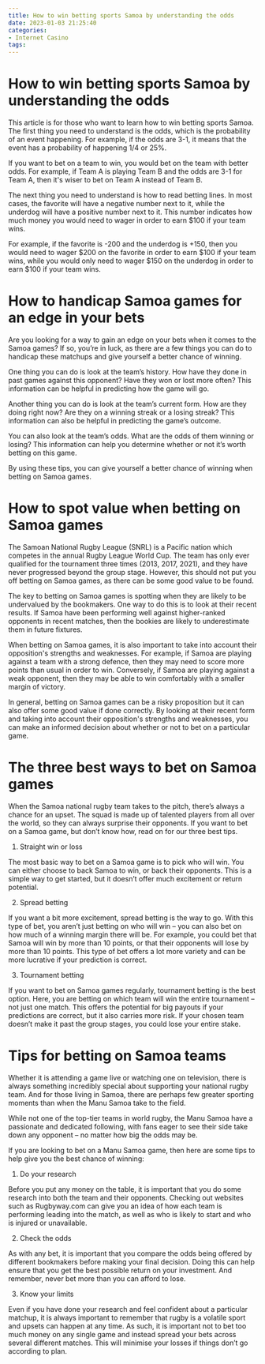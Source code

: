 ```yaml
---
title: How to win betting sports Samoa by understanding the odds
date: 2023-01-03 21:25:40
categories:
- Internet Casino
tags:
---
```



#  How to win betting sports Samoa by understanding the odds

This article is for those who want to learn how to win betting sports Samoa. The first thing you need to understand is the odds, which is the probability of an event happening. For example, if the odds are 3-1, it means that the event has a probability of happening 1/4 or 25%.

If you want to bet on a team to win, you would bet on the team with better odds. For example, if Team A is playing Team B and the odds are 3-1 for Team A, then it's wiser to bet on Team A instead of Team B.

The next thing you need to understand is how to read betting lines. In most cases, the favorite will have a negative number next to it, while the underdog will have a positive number next to it. This number indicates how much money you would need to wager in order to earn $100 if your team wins.

For example, if the favorite is -200 and the underdog is +150, then you would need to wager $200 on the favorite in order to earn $100 if your team wins, while you would only need to wager $150 on the underdog in order to earn $100 if your team wins.

#  How to handicap Samoa games for an edge in your bets

Are you looking for a way to gain an edge on your bets when it comes to the Samoa games? If so, you’re in luck, as there are a few things you can do to handicap these matchups and give yourself a better chance of winning.

One thing you can do is look at the team’s history. How have they done in past games against this opponent? Have they won or lost more often? This information can be helpful in predicting how the game will go.

Another thing you can do is look at the team’s current form. How are they doing right now? Are they on a winning streak or a losing streak? This information can also be helpful in predicting the game’s outcome.

You can also look at the team’s odds. What are the odds of them winning or losing? This information can help you determine whether or not it’s worth betting on this game.

By using these tips, you can give yourself a better chance of winning when betting on Samoa games.

#  How to spot value when betting on Samoa games

The Samoan National Rugby League (SNRL) is a Pacific nation which competes in the annual Rugby League World Cup. The team has only ever qualified for the tournament three times (2013, 2017, 2021), and they have never progressed beyond the group stage. However, this should not put you off betting on Samoa games, as there can be some good value to be found.

The key to betting on Samoa games is spotting when they are likely to be undervalued by the bookmakers. One way to do this is to look at their recent results. If Samoa have been performing well against higher-ranked opponents in recent matches, then the bookies are likely to underestimate them in future fixtures.

When betting on Samoa games, it is also important to take into account their opposition's strengths and weaknesses. For example, if Samoa are playing against a team with a strong defence, then they may need to score more points than usual in order to win. Conversely, if Samoa are playing against a weak opponent, then they may be able to win comfortably with a smaller margin of victory.

In general, betting on Samoa games can be a risky proposition but it can also offer some good value if done correctly. By looking at their recent form and taking into account their opposition's strengths and weaknesses, you can make an informed decision about whether or not to bet on a particular game.

#  The three best ways to bet on Samoa games

When the Samoa national rugby team takes to the pitch, there’s always a chance for an upset. The squad is made up of talented players from all over the world, so they can always surprise their opponents. If you want to bet on a Samoa game, but don’t know how, read on for our three best tips.

1. Straight win or loss

The most basic way to bet on a Samoa game is to pick who will win. You can either choose to back Samoa to win, or back their opponents. This is a simple way to get started, but it doesn’t offer much excitement or return potential.

2. Spread betting

If you want a bit more excitement, spread betting is the way to go. With this type of bet, you aren’t just betting on who will win – you can also bet on how much of a winning margin there will be. For example, you could bet that Samoa will win by more than 10 points, or that their opponents will lose by more than 10 points. This type of bet offers a lot more variety and can be more lucrative if your prediction is correct.

3. Tournament betting

If you want to bet on Samoa games regularly, tournament betting is the best option. Here, you are betting on which team will win the entire tournament – not just one match. This offers the potential for big payouts if your predictions are correct, but it also carries more risk. If your chosen team doesn’t make it past the group stages, you could lose your entire stake.

#  Tips for betting on Samoa teams

Whether it is attending a game live or watching one on television, there is always something incredibly special about supporting your national rugby team. And for those living in Samoa, there are perhaps few greater sporting moments than when the Manu Samoa take to the field.

While not one of the top-tier teams in world rugby, the Manu Samoa have a passionate and dedicated following, with fans eager to see their side take down any opponent – no matter how big the odds may be.

If you are looking to bet on a Manu Samoa game, then here are some tips to help give you the best chance of winning:

1. Do your research

Before you put any money on the table, it is important that you do some research into both the team and their opponents. Checking out websites such as Rugbyway.com can give you an idea of how each team is performing leading into the match, as well as who is likely to start and who is injured or unavailable.

2. Check the odds

As with any bet, it is important that you compare the odds being offered by different bookmakers before making your final decision. Doing this can help ensure that you get the best possible return on your investment. And remember, never bet more than you can afford to lose.

3. Know your limits

Even if you have done your research and feel confident about a particular matchup, it is always important to remember that rugby is a volatile sport and upsets can happen at any time. As such, it is important not to bet too much money on any single game and instead spread your bets across several different matches. This will minimise your losses if things don’t go according to plan.